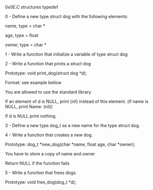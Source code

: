 0x0E.C structures typedef

0 - Define a new type struct dog with the following elements:



name, type = char *

age, type = float

owner, type = char *

1 - Write a function that initialize a variable of type struct dog

2 - Write a function that prints a struct dog



Prototype: void print_dog(struct dog *d);

Format: see example bellow

You are allowed to use the standard library

If an element of d is NULL, print (nil) instead of this element. (if name is NULL, print Name: (nil))

If d is NULL print nothing.

3 - Define a new type dog_t as a new name for the type struct dog.

4 - Write a function that creates a new dog.



Prototype: dog_t *new_dog(char *name, float age, char *owner);

You have to store a copy of name and owner

Return NULL if the function fails

5 - Write a function that frees dogs.



Prototype: void free_dog(dog_t *d);



